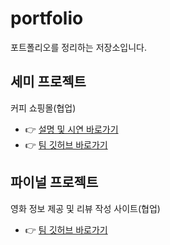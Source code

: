 # portfolio
포트폴리오를 정리하는 저장소입니다.
## 세미 프로젝트
커피 쇼핑몰(협업)
- 👉 [설명 및 시연 바로가기](https://github.com/geniushyeon/portfolio/tree/main/kh-semiproject)
- 👉 [팀 깃허브 바로가기](https://github.com/geniushyeon/kh-semiproject)
## 파이널 프로젝트
영화 정보 제공 및 리뷰 작성 사이트(협업)
- 👉 [팀 깃허브 바로가기](https://github.com/geniushyeon/KH-FINAL-PROJECT-1)